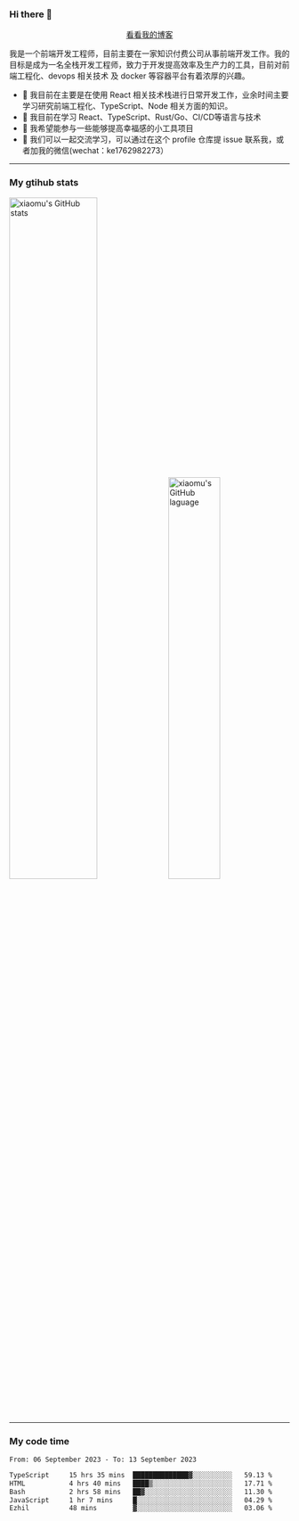 ### Hi there 👋

<p align="center">
  <a href="https://real-jacket.github.io">看看我的博客</a>
</p>

我是一个前端开发工程师，目前主要在一家知识付费公司从事前端开发工作。我的目标是成为一名全栈开发工程师，致力于开发提高效率及生产力的工具，目前对前端工程化、devops 相关技术 及 docker 等容器平台有着浓厚的兴趣。

- 🔭 我目前在主要是在使用 React 相关技术栈进行日常开发工作，业余时间主要学习研究前端工程化、TypeScript、Node 相关方面的知识。
- 🌱 我目前在学习 React、TypeScript、Rust/Go、CI/CD等语言与技术
- 👯 我希望能参与一些能够提高幸福感的小工具项目
- 💬 我们可以一起交流学习，可以通过在这个 profile 仓库提 issue 联系我，或者加我的微信(wechat：ke1762982273）

***

### My gtihub stats

<a><img src="https://github-readme-stats-git-masterrstaa-rickstaa.vercel.app/api?username=real-jacket&&show_icons=true" title="xiaomu's GitHub stats" alt="xiaomu's GitHub stats" style="width:56%;"/></a>
<a><img src="https://github-readme-stats-git-masterrstaa-rickstaa.vercel.app/api/top-langs/?username=real-jacket&layout=compact" title="xiaomu's GitHub laguage" alt="xiaomu's GitHub laguage" style="width:43%;"/><a/>

***

### My code time

<!--START_SECTION:waka-->

```txt
From: 06 September 2023 - To: 13 September 2023

TypeScript     15 hrs 35 mins  ██████████████▓░░░░░░░░░░   59.13 %
HTML           4 hrs 40 mins   ████▒░░░░░░░░░░░░░░░░░░░░   17.71 %
Bash           2 hrs 58 mins   ██▓░░░░░░░░░░░░░░░░░░░░░░   11.30 %
JavaScript     1 hr 7 mins     █░░░░░░░░░░░░░░░░░░░░░░░░   04.29 %
Ezhil          48 mins         ▓░░░░░░░░░░░░░░░░░░░░░░░░   03.06 %
```

<!--END_SECTION:waka-->
